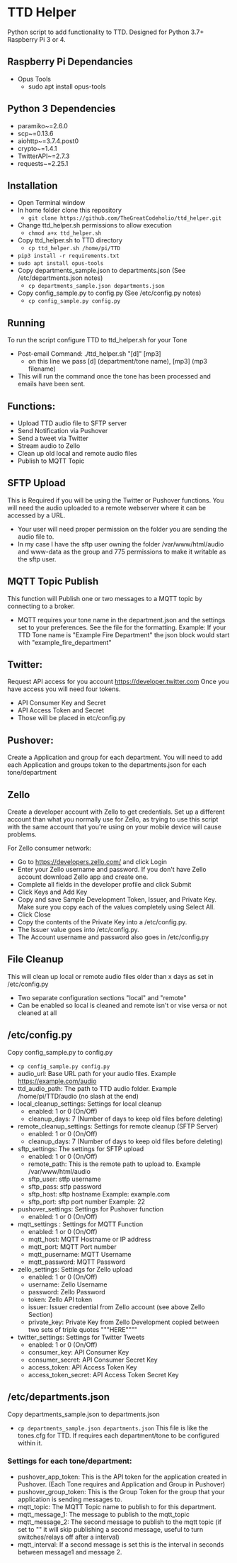 # TTD Helper
Python script to add functionality to TTD.  Designed for Python 3.7+ Raspberry Pi 3 or 4.

## Raspberry Pi Dependancies
- Opus Tools
   - sudo apt install opus-tools

## Python 3 Dependencies
- paramiko~=2.6.0
- scp~=0.13.6
- aiohttp~=3.7.4.post0
- crypto~=1.4.1
- TwitterAPI~=2.7.3
- requests~=2.25.1

## Installation
- Open Terminal window
- In home folder clone this repository
  - `git clone https://github.com/TheGreatCodeholio/ttd_helper.git`
- Change ttd_helper.sh permissions to allow execution
  - `chmod a+x ttd_helper.sh`
- Copy ttd_helper.sh to TTD directory
  - `cp ttd_helper.sh /home/pi/TTD`
- `pip3 install -r requirements.txt`
- `sudo apt install opus-tools`
- Copy departments_sample.json to departments.json (See /etc/departments.json notes)
  - `cp departments_sample.json departments.json`
- Copy config_sample.py to config.py (See /etc/config.py notes)
  - `cp config_sample.py config.py`

## Running
To run the script configure TTD to ttd_helper.sh for your Tone
- Post-email Command: ./ttd_helper.sh "[d]" [mp3]
  - on this line we pass [d] (department/tone name), [mp3] (mp3 filename)
- This will run the command once the tone has been processed and emails have been sent. 

## Functions:
- Upload TTD audio file to SFTP server
- Send Notification via Pushover
- Send a tweet via Twitter
- Stream audio to Zello
- Clean up old local and remote audio files
- Publish to MQTT Topic

## SFTP Upload
This is Required if you will be using the Twitter or Pushover functions. You will need the audio uploaded to a remote webserver where it can be accessed by a URL.
- Your user will need proper permission on the folder you are sending the audio file to.
- In my case I have the sftp user owning the folder /var/www/html/audio and www-data as the group and 775 permissions to make it writable as the sftp user.

## MQTT Topic Publish
This function will Publish one or two messages to a MQTT topic by connecting to a broker.
- MQTT requires your tone name in the department.json and the settings set to your preferences. See the file for the formatting. Example: If your TTD Tone name is "Example Fire Department" the json block would start with "example_fire_department"

## Twitter:
Request API access for you account https://developer.twitter.com
Once you have access you will need four tokens.
- API Consumer Key and Secret
- API Access Token and Secret
- Those will be placed in etc/config.py

## Pushover:
Create a Application and group for each department.
You will need to add each  Application and groups token to the departments.json for each tone/department 

## Zello
Create a developer account with Zello to get credentials.  Set up a different account than what you normally use for Zello, as trying to use this script with the same account that you're using on your mobile device will cause problems.

For Zello consumer network:
- Go to https://developers.zello.com/ and click Login
- Enter your Zello username and password. If you don't have Zello account download Zello app and create one.
- Complete all fields in the developer profile and click Submit
- Click Keys and Add Key
- Copy and save Sample Development Token, Issuer, and Private Key. Make sure you copy each of the values completely using Select All.
- Click Close
- Copy the contents of the Private Key into a /etc/config.py.
- The Issuer value goes into /etc/config.py.
- The Account username and password also goes in /etc/config.py

## File Cleanup
This will clean up local or remote audio files older than x days as set in /etc/config.py
- Two separate configuration sections "local" and "remote"
- Can be enabled so local is cleaned and remote isn't or vise versa or not cleaned at all

## /etc/config.py
Copy config_sample.py to config.py 
  - `cp config_sample.py config.py`
- audio_url:  Base URL path for your audio files. Example https://example.com/audio
- ttd_audio_path:  The path to TTD audio folder. Example /home/pi/TTD/audio (no slash at the end)  
- local_cleanup_settings:  Settings for local cleanup
  - enabled: 1 or 0 (On/Off)
  - cleanup_days: 7 (Number of days to keep old files before deleting)
- remote_cleanup_settings:  Settings for remote cleanup (SFTP Server)
  - enabled: 1 or 0 (On/Off)
  - cleanup_days: 7 (Number of days to keep old files before deleting)
- sftp_settings: The settings for SFTP upload
  -  enabled: 1 or 0 (On/Off)
  -  remote_path: This is the remote path to upload to. Example /var/www/html/audio
  -  sftp_user: stfp username
  -  sftp_pass: stfp password
  -  sftp_host: sftp hostname Example: example.com
  -  sftp_port: sftp port number Example: 22
- pushover_settings:  Settings for Pushover function
  - enabled: 1 or 0 (On/Off)
- mqtt_settings : Settings for MQTT Function
  - enabled: 1 or 0 (On/Off)
  - mqtt_host: MQTT Hostname or IP address
  - mqtt_port: MQTT Port number
  - mqtt_pusername: MQTT Username
  - mqtt_password: MQTT Password
- zello_settings:  Settings for Zello upload
  -  enabled: 1 or 0 (On/Off)
  -  username: Zello Username
  -  password: Zello Password
  -  token: Zello API token
  -  issuer: Issuer credential from Zello account (see above Zello Section)
  -  private_key: Private Key from Zello Development copied between two sets of triple quotes """HERE""""
- twitter_settings: Settings for Twitter Tweets
  -  enabled: 1 or 0 (On/Off)
  -  consumer_key: API Consumer Key
  -  consumer_secret: API Consumer Secret Key
  -  access_token: API Access Token Key
  -  access_token_secret: API Access Token Secret Key 

## /etc/departments.json
Copy departments_sample.json to departments.json 
  - `cp departments_sample.json departments.json`
This file is like the tones.cfg for TTD. If requires each department/tone to be configured within it.

### Settings for each tone/department:
- pushover_app_token: This is the API token for the application created in Pushover. (Each Tone requires and Application and Group in Pushover)
- pushover_group_token: This is the Group Token for the group that your application is sending messages to.
- mqtt_topic: The MQTT Topic name to publish to for this department.
- mqtt_message_1: The message to publish to the mqtt_topic
- mqtt_message_2: The second message to publish to the mqtt topic (if set to "" it will skip publishing a second message, useful to turn switches/relays off after a interval)
- mqtt_interval: If a second message is set this is the interval in seconds between message1 and message 2.